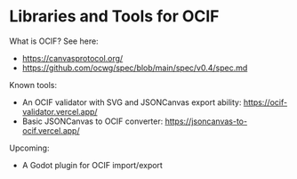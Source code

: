 # Libraries and Tools for OCIF
What is OCIF? See here: 
- https://canvasprotocol.org/
- https://github.com/ocwg/spec/blob/main/spec/v0.4/spec.md


Known tools:

- An OCIF validator with SVG and JSONCanvas export ability:  [https://ocif-validator.vercel.app/ ](https://validator.canvasprotocol.org/)
- Basic JSONCanvas to OCIF converter: https://jsoncanvas-to-ocif.vercel.app/

Upcoming: 
 
- A Godot plugin for OCIF import/export

